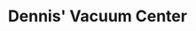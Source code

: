 ---
title: "Dennis' Vacuum Center"
url: /fayetteville/dennis-vacuum-center/
shop: vacuum cleaner
---